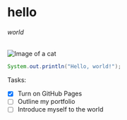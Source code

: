 # hello
###### world


![Image of a cat](https://octodex.github.com/images/yaktocat.png)

```java
System.out.println("Hello, world!");
```
Tasks:
- [x] Turn on GitHub Pages
- [ ] Outline my portfolio
- [ ] Introduce myself to the world
